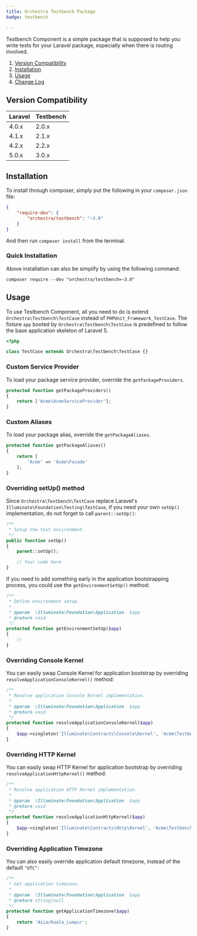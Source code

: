 ```yaml
---
title: Orchestra Testbench Package
badge: testbench

---
```


Testbench Component is a simple package that is supposed to help you write tests for your Laravel package, especially when there is routing involved.

1. [Version Compatibility](#compatibility)
2. [Installation](#installation)
3. [Usage](#usage)
4. [Change Log]({doc-url}/components/testbench/changes#v3-0)

<a name="compatibility"></a>
## Version Compatibility

 Laravel  | Testbench
:---------|:----------
 4.0.x    | 2.0.x
 4.1.x    | 2.1.x
 4.2.x    | 2.2.x
 5.0.x    | 3.0.x

<a name="installation"></a>
## Installation

To install through composer, simply put the following in your `composer.json` file:

```json
{
	"require-dev": {
		"orchestra/testbench": "~3.0"
	}
}
```

And then run `composer install` from the terminal.

<a name="quick-installation"></a>
### Quick Installation

Above installation can also be simplify by using the following command:

	composer require --dev "orchestra/testbench=~3.0"

<a name="usage"></a>
## Usage

To use Testbench Component, all you need to do is extend `Orchestra\Testbench\TestCase` instead of `PHPUnit_Framework_TestCase`. The fixture `app` booted by `Orchestra\Testbench\TestCase` is predefined to follow the base application skeleton of Laravel 5.

```php
<?php

class TestCase extends Orchestra\Testbench\TestCase {}

```

<a name="package-providers"></a>
### Custom Service Provider

To load your package service provider, override the `getPackageProviders`.

```php
protected function getPackageProviders()
{
	return ['Acme\AcmeServiceProvider'];
}
```

<a name="package-aliases"></a>
### Custom Aliases

To load your package alias, override the `getPackageAliases`.

```php
protected function getPackageAliases()
{
	return [
		'Acme' => 'Acme\Facade'
	];
}
```

<a name="overriding-setup-method"></a>
### Overriding setUp() method

Since `Orchestra\Testbench\TestCase` replace Laravel's `Illuminate\Foundation\Testing\TestCase`, if you need your own `setUp()` implementation, do not forget to call `parent::setUp()`:

```php
/**
 * Setup the test environment.
 */
public function setUp()
{
	parent::setUp();

	// Your code here
}
```

If you need to add something early in the application bootstrapping process, you could use the `getEnvironmentSetUp()` method:

```php
/**
 * Define environment setup.
 *
 * @param  \Illuminate\Foundation\Application  $app
 * @return void
 */
protected function getEnvironmentSetUp($app)
{
	//
}
```

<a name="overriding-console-kernel"></a>
### Overriding Console Kernel

You can easily swap Console Kernel for application bootstrap by overriding `resolveApplicationConsoleKernel()` method:

```php
/**
 * Resolve application Console Kernel implementation.
 *
 * @param  \Illuminate\Foundation\Application  $app
 * @return void
 */
protected function resolveApplicationConsoleKernel($app)
{
    $app->singleton('Illuminate\Contracts\Console\Kernel', 'Acme\Testbench\Console\Kernel');
}
```

<a name="overriding-http-kernel"></a>
### Overriding HTTP Kernel

You can easily swap HTTP Kernel for application bootstrap by overriding `resolveApplicationHttpKernel()` method:

```php
/**
 * Resolve application HTTP Kernel implementation.
 *
 * @param  \Illuminate\Foundation\Application  $app
 * @return void
 */
protected function resolveApplicationHttpKernel($app)
{
    $app->singleton('Illuminate\Contracts\Http\Kernel', 'Acme\Testbench\Http\Kernel');
}
```

<a name="overriding-application-timezone"></a>
### Overriding Application Timezone

You can also easily override application default timezone, instead of the default `"UTC"`:

```php
/**
 * Get application timezone.
 *
 * @param  \Illuminate\Foundation\Application  $app
 * @return string|null
 */
protected function getApplicationTimezone($app)
{
    return 'Asia/Kuala_Lumpur';
}
```
